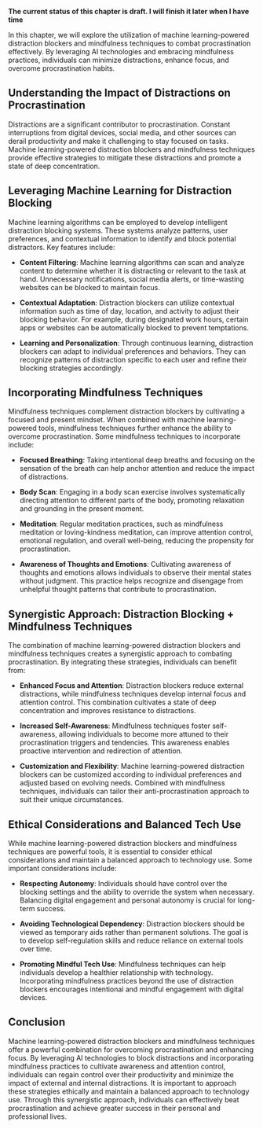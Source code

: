 **The current status of this chapter is draft. I will finish it later when I have time**

In this chapter, we will explore the utilization of machine learning-powered distraction blockers and mindfulness techniques to combat procrastination effectively. By leveraging AI technologies and embracing mindfulness practices, individuals can minimize distractions, enhance focus, and overcome procrastination habits.

Understanding the Impact of Distractions on Procrastination
-----------------------------------------------------------

Distractions are a significant contributor to procrastination. Constant interruptions from digital devices, social media, and other sources can derail productivity and make it challenging to stay focused on tasks. Machine learning-powered distraction blockers and mindfulness techniques provide effective strategies to mitigate these distractions and promote a state of deep concentration.

Leveraging Machine Learning for Distraction Blocking
----------------------------------------------------

Machine learning algorithms can be employed to develop intelligent distraction blocking systems. These systems analyze patterns, user preferences, and contextual information to identify and block potential distractors. Key features include:

* **Content Filtering**: Machine learning algorithms can scan and analyze content to determine whether it is distracting or relevant to the task at hand. Unnecessary notifications, social media alerts, or time-wasting websites can be blocked to maintain focus.

* **Contextual Adaptation**: Distraction blockers can utilize contextual information such as time of day, location, and activity to adjust their blocking behavior. For example, during designated work hours, certain apps or websites can be automatically blocked to prevent temptations.

* **Learning and Personalization**: Through continuous learning, distraction blockers can adapt to individual preferences and behaviors. They can recognize patterns of distraction specific to each user and refine their blocking strategies accordingly.

Incorporating Mindfulness Techniques
------------------------------------

Mindfulness techniques complement distraction blockers by cultivating a focused and present mindset. When combined with machine learning-powered tools, mindfulness techniques further enhance the ability to overcome procrastination. Some mindfulness techniques to incorporate include:

* **Focused Breathing**: Taking intentional deep breaths and focusing on the sensation of the breath can help anchor attention and reduce the impact of distractions.

* **Body Scan**: Engaging in a body scan exercise involves systematically directing attention to different parts of the body, promoting relaxation and grounding in the present moment.

* **Meditation**: Regular meditation practices, such as mindfulness meditation or loving-kindness meditation, can improve attention control, emotional regulation, and overall well-being, reducing the propensity for procrastination.

* **Awareness of Thoughts and Emotions**: Cultivating awareness of thoughts and emotions allows individuals to observe their mental states without judgment. This practice helps recognize and disengage from unhelpful thought patterns that contribute to procrastination.

Synergistic Approach: Distraction Blocking + Mindfulness Techniques
-------------------------------------------------------------------

The combination of machine learning-powered distraction blockers and mindfulness techniques creates a synergistic approach to combating procrastination. By integrating these strategies, individuals can benefit from:

* **Enhanced Focus and Attention**: Distraction blockers reduce external distractions, while mindfulness techniques develop internal focus and attention control. This combination cultivates a state of deep concentration and improves resistance to distractions.

* **Increased Self-Awareness**: Mindfulness techniques foster self-awareness, allowing individuals to become more attuned to their procrastination triggers and tendencies. This awareness enables proactive intervention and redirection of attention.

* **Customization and Flexibility**: Machine learning-powered distraction blockers can be customized according to individual preferences and adjusted based on evolving needs. Combined with mindfulness techniques, individuals can tailor their anti-procrastination approach to suit their unique circumstances.

Ethical Considerations and Balanced Tech Use
--------------------------------------------

While machine learning-powered distraction blockers and mindfulness techniques are powerful tools, it is essential to consider ethical considerations and maintain a balanced approach to technology use. Some important considerations include:

* **Respecting Autonomy**: Individuals should have control over the blocking settings and the ability to override the system when necessary. Balancing digital engagement and personal autonomy is crucial for long-term success.

* **Avoiding Technological Dependency**: Distraction blockers should be viewed as temporary aids rather than permanent solutions. The goal is to develop self-regulation skills and reduce reliance on external tools over time.

* **Promoting Mindful Tech Use**: Mindfulness techniques can help individuals develop a healthier relationship with technology. Incorporating mindfulness practices beyond the use of distraction blockers encourages intentional and mindful engagement with digital devices.

Conclusion
----------

Machine learning-powered distraction blockers and mindfulness techniques offer a powerful combination for overcoming procrastination and enhancing focus. By leveraging AI technologies to block distractions and incorporating mindfulness practices to cultivate awareness and attention control, individuals can regain control over their productivity and minimize the impact of external and internal distractions. It is important to approach these strategies ethically and maintain a balanced approach to technology use. Through this synergistic approach, individuals can effectively beat procrastination and achieve greater success in their personal and professional lives.
